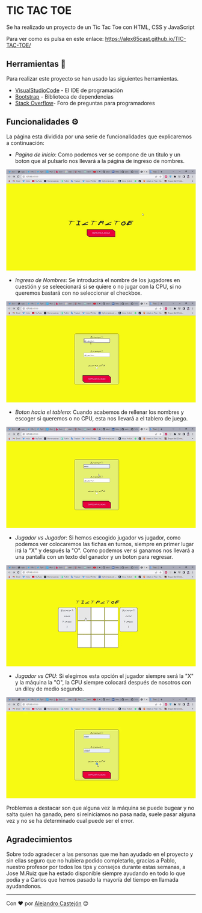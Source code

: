 # TIC TAC TOE

Se ha realizado un proyecto de un Tic Tac Toe con HTML, CSS y JavaScript

Para ver como es pulsa en este enlace: https://alex65cast.github.io/TIC-TAC-TOE/

## Herramientas 🚀

Para realizar este proyecto se han usado las siguientes herramientas.

* [VisualStudioCode](https://code.visualstudio.com/) - El IDE de programación 
* [Bootstrap](https://getbootstrap.com/) - Biblioteca de dependencias
* [Stack Overflow](https://stackoverflow.com/)- Foro de preguntas para programadores

## Funcionalidades ⚙️

La página esta dividida por una serie de funcionalidades que explicaremos a continuación:

* _Pagina de inicio_: Como podemos ver se compone de un titulo y un boton que al pulsarlo nos llevará a la página de ingreso de nombres.

![ejemplo1](/assets/video1%20inicio.gif)

* _Ingreso de Nombres_: Se introducirá el nombre de los jugadores en cuestión y se seleecionará si se quiere o no jugar con la CPU, si no queremos bastará con no seleccionar el checkbox.

![ejemplo2](/assets/video%202%20nombres.gif)

* _Boton hacia el tablero_: Cuando acabemos de rellenar los nombres y escoger si queremos o no CPU, esta nos llevará a el tablero de juego.

![ejemplo3](/assets/Video%203%20al%203enraya.gif)

* _Jugador vs Jugador_: Si hemos escogido jugador vs jugador, como podemos ver colocaremos las fichas en turnos, siempre en primer lugar irá la "X" y después la "O". Como podemos ver si ganamos nos llevará a una pantalla con un texto del ganador y un boton para regresar.

![ejemplo4](/assets/Video%204%20ganar%20jugador.gif)

* _Jugador vs CPU_: Si elegimos esta opción el jugador siempre será la "X" y la máquina la "O", la CPU siempre colocará después de nosotros con un diley de medio segundo.

![ejemplo5](/assets/video%205%20cpu%20win.gif)

Problemas a destacar son que alguna vez la máquina se puede bugear y no salta quien ha ganado, pero si reiniciamos no pasa nada, suele pasar alguna vez y no se ha determinado cual puede ser el error.

## Agradecimientos

Sobre todo agradecer a las personas que me han ayudado en el proyecto y sin ellas seguro que no hubiera podido completarlo, gracias a Pablo, nuestro profesor por todos los tips y consejos durante estas semanas, a Jose M.Ruiz que ha estado disponible siempre ayudando en todo lo que podía y a Carlos que hemos pasado la mayoría del tiempo en llamada ayudandonos.

---
Con ❤️ por [Alejandro Castejón](https://github.com/alex65cast) 😊
